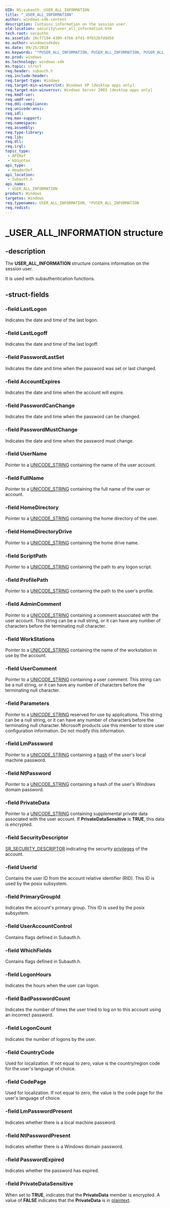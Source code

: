 ```yaml
---
UID: NS:subauth._USER_ALL_INFORMATION
title: "_USER_ALL_INFORMATION"
author: windows-sdk-content
description: Contains information on the session user.
old-location: security\user_all_information.htm
tech.root: secauthn
ms.assetid: 18cf7194-4309-47b6-bfd1-9fb52bfddd56
ms.author: windowssdkdev
ms.date: 09/25/2018
ms.keywords: "*PUSER_ALL_INFORMATION, PUSER_ALL_INFORMATION, PUSER_ALL_INFORMATION structure pointer [Security], USER_ALL_INFORMATION, USER_ALL_INFORMATION structure [Security], _USER_ALL_INFORMATION, _lsa_user_all_information, security.user_all_information, subauth/PUSER_ALL_INFORMATION, subauth/USER_ALL_INFORMATION"
ms.prod: windows
ms.technology: windows-sdk
ms.topic: struct
req.header: subauth.h
req.include-header: 
req.target-type: Windows
req.target-min-winverclnt: Windows XP [desktop apps only]
req.target-min-winversvr: Windows Server 2003 [desktop apps only]
req.kmdf-ver: 
req.umdf-ver: 
req.ddi-compliance: 
req.unicode-ansi: 
req.idl: 
req.max-support: 
req.namespace: 
req.assembly: 
req.type-library: 
req.lib: 
req.dll: 
req.irql: 
topic_type:
 - APIRef
 - kbSyntax
api_type:
 - HeaderDef
api_location:
 - Subauth.h
api_name:
 - USER_ALL_INFORMATION
product: Windows
targetos: Windows
req.typenames: USER_ALL_INFORMATION, *PUSER_ALL_INFORMATION
req.redist: 
---
```


# _USER_ALL_INFORMATION structure


## -description


The <b>USER_ALL_INFORMATION</b> structure contains information on the session user.

It is used with subauthentication functions.


## -struct-fields




### -field LastLogon

Indicates the date and time of the last logon.


### -field LastLogoff

Indicates the date and time of the last logoff.


### -field PasswordLastSet

Indicates the date and time when the password was set or last changed.


### -field AccountExpires

Indicates the date and time when the account will expire.


### -field PasswordCanChange

Indicates the date and time when the password can be changed.


### -field PasswordMustChange

Indicates the date and time when the password must change.


### -field UserName

Pointer to a 
<a href="https://msdn.microsoft.com/4687d63a-4e58-4181-a48f-2724e5015e77">UNICODE_STRING</a> containing the name of the user account.


### -field FullName

Pointer to a <a href="https://msdn.microsoft.com/4687d63a-4e58-4181-a48f-2724e5015e77">UNICODE_STRING</a> containing the full name of the user or account.


### -field HomeDirectory

Pointer to a <a href="https://msdn.microsoft.com/4687d63a-4e58-4181-a48f-2724e5015e77">UNICODE_STRING</a> containing the home directory of the user.


### -field HomeDirectoryDrive

Pointer to a <a href="https://msdn.microsoft.com/4687d63a-4e58-4181-a48f-2724e5015e77">UNICODE_STRING</a> containing the home drive name.


### -field ScriptPath

Pointer to a <a href="https://msdn.microsoft.com/4687d63a-4e58-4181-a48f-2724e5015e77">UNICODE_STRING</a> containing the path to any logon script.


### -field ProfilePath

Pointer to a <a href="https://msdn.microsoft.com/4687d63a-4e58-4181-a48f-2724e5015e77">UNICODE_STRING</a> containing the path to the user's profile.


### -field AdminComment

Pointer to a <a href="https://msdn.microsoft.com/4687d63a-4e58-4181-a48f-2724e5015e77">UNICODE_STRING</a> containing a comment associated with the user account. This string can be a null string, or it can have any number of characters before the terminating null character.


### -field WorkStations

Pointer to a <a href="https://msdn.microsoft.com/4687d63a-4e58-4181-a48f-2724e5015e77">UNICODE_STRING</a> containing the name of the workstation in use by the account.


### -field UserComment

Pointer to a <a href="https://msdn.microsoft.com/4687d63a-4e58-4181-a48f-2724e5015e77">UNICODE_STRING</a> containing a user comment. This string can be a null string, or it can have any number of characters before the terminating null character.


### -field Parameters

Pointer to a <a href="https://msdn.microsoft.com/4687d63a-4e58-4181-a48f-2724e5015e77">UNICODE_STRING</a> reserved for use by applications. This string can be a null string, or it can have any number of characters before the terminating null character. Microsoft products use this member to store user configuration information. Do not modify this information.


### -field LmPassword

Pointer to a <a href="https://msdn.microsoft.com/4687d63a-4e58-4181-a48f-2724e5015e77">UNICODE_STRING</a> containing a <a href="https://msdn.microsoft.com/4165b820-30fc-477e-a690-81109f161323">hash</a> of the user's local machine password.


### -field NtPassword

Pointer to a <a href="https://msdn.microsoft.com/4687d63a-4e58-4181-a48f-2724e5015e77">UNICODE_STRING</a> containing a hash of the user's Windows domain password.


### -field PrivateData

Pointer to a <a href="https://msdn.microsoft.com/4687d63a-4e58-4181-a48f-2724e5015e77">UNICODE_STRING</a> containing supplemental private data associated with the user account. If <b>PrivateDataSensitive</b> is <b>TRUE</b>, this data is encrypted.


### -field SecurityDescriptor


<a href="https://msdn.microsoft.com/000ffbbe-5750-449b-8237-27c8d3c45454">SR_SECURITY_DESCRIPTOR</a> indicating the security <a href="https://msdn.microsoft.com/2fe6cfd3-8a2e-4dbe-9fb8-332633daa97a">privileges</a> of the account.


### -field UserId

Contains the user ID from the account relative identifier (RID). This ID is used by the posix subsystem.


### -field PrimaryGroupId

Indicates the account's primary group. This ID is used by the posix subsystem.


### -field UserAccountControl

Contains flags defined in Subauth.h.


### -field WhichFields

Contains flags defined in Subauth.h.


### -field LogonHours

Indicates the hours when the user can logon.


### -field BadPasswordCount

Indicates the number of times the user tried to log on to this account using an incorrect password.


### -field LogonCount

Indicates the number of logons by the user.


### -field CountryCode

Used for localization. If not equal to zero, value is the country/region code for the user's language of choice.


### -field CodePage

Used for localization. If not equal to zero, the value is the code page for the user's language of choice.


### -field LmPasswordPresent

Indicates whether there is a local machine password.


### -field NtPasswordPresent

Indicates whether there is a Windows domain password.


### -field PasswordExpired

Indicates whether the password has expired.


### -field PrivateDataSensitive

When set to <b>TRUE</b>, indicates that the <b>PrivateData</b> member is encrypted. A value of <b>FALSE</b> indicates that the <b>PrivateData</b> is in <a href="https://msdn.microsoft.com/2fe6cfd3-8a2e-4dbe-9fb8-332633daa97a">plaintext</a>.

